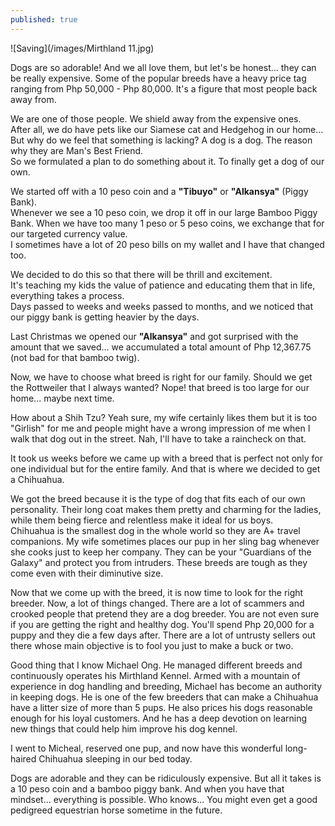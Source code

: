 ```yaml
---
published: true
---
```

![Saving](/images/Mirthland 11.jpg)

Dogs are so adorable! And we all love them, but let's be honest... they can be really expensive. Some of the popular breeds have a heavy price tag ranging from Php 50,000 - Php 80,000. 
It's a figure that most people back away from.

We are one of those people. We shield away from the expensive ones.   
After all, we do have pets like our Siamese cat and Hedgehog in our home... But why do we feel that something is lacking? A dog is a dog. The reason why they are Man's Best Friend.   
So we formulated a plan to do something about it. To finally get a dog of our own. 

We started off with a 10 peso coin and a **"Tibuyo"** or **"Alkansya"** (Piggy Bank).   
Whenever we see a 10 peso coin, we drop it off in our large Bamboo Piggy Bank. 
When we have too many 1 peso or 5 peso coins, we exchange that for our targeted currency value.   
I sometimes have a lot of 20 peso bills on my wallet and I have that changed too.

We decided to do this so that there will be thrill and excitement.   
It's teaching my kids the value of patience and educating them that in life, everything takes a process.   
Days passed to weeks and weeks passed to months, and we noticed that our piggy bank is getting heavier by the days.

Last Christmas we opened our **"Alkansya"** and got surprised with the amount that we saved... we accumulated a total amount of Php 12,367.75 (not bad for that bamboo twig).

Now, we have to choose what breed is right for our family. 
Should we get the Rottweiler that I always wanted? Nope! that breed is too large for our home... maybe next time.

How about a Shih Tzu? Yeah sure, my wife certainly likes them but it is too "Girlish" for me and people might have a wrong impression of me when I walk that dog out in the street. Nah, I'll have to take a raincheck on that.

It took us weeks before we came up with a breed that is perfect not only for one individual but for the entire family. And that is where we decided to get a Chihuahua. 

We got the breed because it is the type of dog that fits each of our own personality. Their long coat makes them pretty and charming for the ladies, while them being fierce and relentless make it ideal for us boys.   
Chihuahua is the smallest dog in the whole world so they are A+ travel companions. 
My wife sometimes places our pup in her sling bag whenever she cooks just to keep her company.
They can be your "Guardians of the Galaxy" and protect you from intruders. These breeds are tough as they come even with their diminutive size.

Now that we come up with the breed, it is now time to look for the right breeder. 
Now, a lot of things changed. There are a lot of scammers and crooked people that pretend they are a dog breeder. You are not even sure if you are getting the right and healthy dog.
You'll spend Php 20,000 for a puppy and they die a few days after. There are a lot of untrusty sellers out there whose main objective is to fool you just to make a buck or two.

Good thing that I know Michael Ong. He managed different breeds and continuously operates his Mirthland Kennel. Armed with a mountain of experience in dog handling and breeding, Michael has become an authority in keeping dogs. 
He is one of the few breeders that can make a Chihuahua have a litter size of more than 5 pups.
He also prices his dogs reasonable enough for his loyal customers. And he has a deep devotion on learning new things that could help him improve his dog kennel.

I went to Micheal, reserved one pup, and now have this wonderful long-haired Chihuahua sleeping in our bed today.

Dogs are adorable and they can be ridiculously expensive. But all it takes is a 10 peso coin and a bamboo piggy bank. 
And when you have that mindset... everything is possible. 
Who knows... You might even get a good pedigreed equestrian horse sometime in the future.



